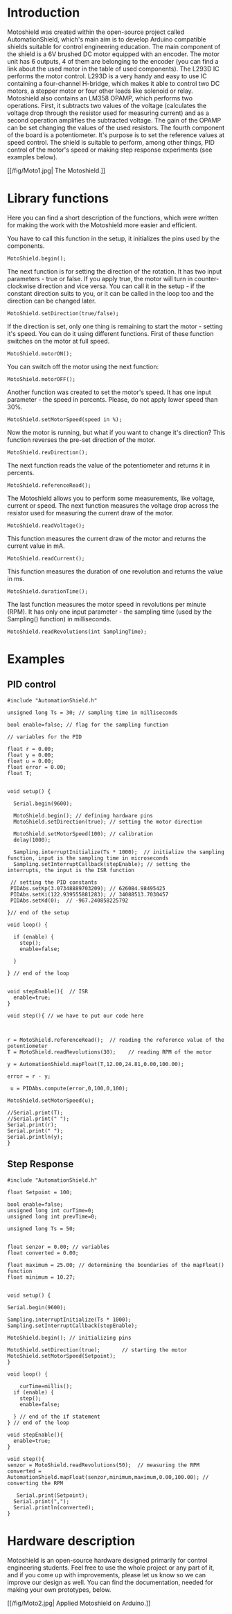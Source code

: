 # Introduction

Motoshield was created within the open-source project called AutomationShield, which's main aim is to develop Arduino compatible shields suitable for control engineering education. The main component of the shield is a 6V brushed DC motor equipped with an encoder. The motor unit has 6 outputs, 4 of them are belonging to the encoder (you can find a link about the used motor in the table of used components). The L293D IC performs the motor control. L293D is a very handy and easy to use IC containing a four-channel H-bridge, which makes it able to control two DC motors, a stepper motor or four other loads like solenoid or relay. Motoshield also contains an LM358 OPAMP, which performs two operations. First, it subtracts  two values of the voltage (calculates the voltage drop through the resistor used for measuring current) and as a second operation amplifies the subtracted voltage. The gain of the OPAMP can be set changing the values of the used resistors. The fourth component of the board is a potentiometer. It's purpose is to set the reference values at speed control. The shield is suitable to perform, among other things, PID control of the motor's speed or making step response experiments (see examples below). 

[[/fig/Moto1.jpg| The Motoshield.]]   



# Library functions
Here you can find a short description of the functions, which were written for making the work with the Motoshield more easier and efficient.

You have to call this function in the setup, it initializes the pins used by the components.

```
MotoShield.begin();
``` 

The next function is for setting the direction of the rotation. It has two input parameters - true or false. If you apply true, the motor will turn in counter-clockwise direction and vice versa. You can call it in the setup - if the constant direction suits to you, or it can be called in the loop too and the direction can be changed later.  

```
MotoShield.setDirection(true/false);
```
If the direction is set, only one thing is remaining to start the motor - setting it's speed. You can do it using different functions. First of these function switches on the motor at full speed. 

```
MotoShield.motorON();
``` 

You can switch off the motor using the next function:

```
MotoShield.motorOFF();
``` 
Another function was created to set the motor's speed. It has one input parameter - the speed in percents. Please, do not apply lower speed than 30%.

```
MotoShield.setMotorSpeed(speed in %);
``` 

Now the motor is running, but what if you want to change it's direction? This function reverses the pre-set direction of the motor.

```
MotoShield.revDirection();
```
The next function reads the value of the potentiometer and returns it in percents.

```
MotoShield.referenceRead();
``` 
The Motoshield allows you to perform some measurements, like voltage, current or speed. The next function measures the voltage drop across the resistor used for measuring the current draw of the motor. 

```
MotoShield.readVoltage();
```

This function measures the current draw of the motor and returns the current value in mA. 

```
MotoShield.readCurrent();
```
This function measures the duration of one revolution and returns the value in ms.

```
MotoShield.durationTime();
```

The last function measures the motor speed in revolutions per minute (RPM). It has only one input parameter - the sampling time (used by the Sampling() function) in milliseconds.

```
MotoShield.readRevolutions(int SamplingTime);
```
# Examples
## PID control
```
#include "AutomationShield.h"

unsigned long Ts = 30; // sampling time in milliseconds

bool enable=false; // flag for the sampling function

// variables for the PID

float r = 0.00;
float y = 0.00;
float u = 0.00;
float error = 0.00;
float T;


void setup() {
  
  Serial.begin(9600);
  
  MotoShield.begin(); // defining hardware pins
  MotoShield.setDirection(true); // setting the motor direction
  
  MotoShield.setMotorSpeed(100); // calibration
  delay(1000);
  
  Sampling.interruptInitialize(Ts * 1000);  // initialize the sampling function, input is the sampling time in microseconds
  Sampling.setInterruptCallback(stepEnable); // setting the interrupts, the input is the ISR function

 // setting the PID constants
 PIDAbs.setKp(3.07348889703209); // 626084.98495425
 PIDAbs.setKi(122.939555881283); // 34088513.7030457
 PIDAbs.setKd(0);  // -967.240858225792

}// end of the setup

void loop() {

  if (enable) {
    step();
    enable=false;
    
  }  

} // end of the loop


void stepEnable(){  // ISR
  enable=true;
}

void step(){ // we have to put our code here
  
  

r = MotoShield.referenceRead();  // reading the reference value of the potentiometer
T = MotoShield.readRevolutions(30);    // reading RPM of the motor

y = AutomationShield.mapFloat(T,12.00,24.81,0.00,100.00);

error = r - y; 

 u = PIDAbs.compute(error,0,100,0,100);

MotoShield.setMotorSpeed(u);

//Serial.print(T);
//Serial.print(" ");
Serial.print(r);
Serial.print(" ");
Serial.println(y);
}
```

## Step Response

```
#include "AutomationShield.h"

float Setpoint = 100;

bool enable=false;
unsigned long int curTime=0;
unsigned long int prevTime=0;

unsigned long Ts = 50;


float senzor = 0.00; // variables
float converted = 0.00;

float maximum = 25.00; // determining the boundaries of the mapFloat() function
float minimum = 10.27;


void setup() {
  
Serial.begin(9600);

Sampling.interruptInitialize(Ts * 1000);
Sampling.setInterruptCallback(stepEnable);

MotoShield.begin(); // initializing pins

MotoShield.setDirection(true);       // starting the motor
MotoShield.setMotorSpeed(Setpoint);
}

void loop() {

    curTime=millis();
  if (enable) {
    step();
    enable=false;
    
  } // end of the if statement  
} // end of the loop

void stepEnable(){
  enable=true;
}

void step(){ 
senzor = MotoShield.readRevolutions(50);  // measuring the RPM
converted = AutomationShield.mapFloat(senzor,minimum,maximum,0.00,100.00); // converting the RPM
   
   Serial.print(Setpoint);
  Serial.print(",");
  Serial.println(converted); 
}
```

# Hardware description

Motoshield is an open-source hardware designed primarily for control engineering students. Feel free to use the whole project or any part of it, and if you come up with improvements, please let us know so we can improve our design as well. You can find the documentation, needed for making your own prototypes, below. 





[[/fig/Moto2.jpg| Applied Motoshield on Arduino.]]  